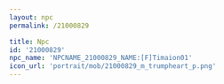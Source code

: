 ```yaml
---
layout: npc
permalink: /21000829

title: Npc
id: '21000829'
npc_name: 'NPCNAME_21000829_NAME:[F]Timaion01'
icon_url: 'portrait/mob/21000829_m_trumpheart_p.png'
---
```

